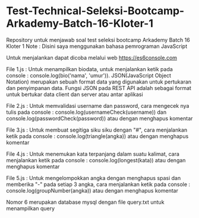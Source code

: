 # Test-Technical-Seleksi-Bootcamp-Arkademy-Batch-16-Kloter-1
Repository untuk menjawab soal test seleksi bootcamp Arkademy Batch 16 Kloter 1
Note : Disini saya menggunakan bahasa pemrograman JavaScript

Untuk menjalankan dapat dicoba melalui web https://es6console.com

File 1.js : Untuk menampilkan biodata, untuk menjalankan ketik pada console : console.log(bio('nama', 'umur')). JSON(JavaScript Object Notation) merupakan sebuah format data yang digunakan untuk pertukaran dan penyimpanan data. Fungsi JSON pada REST API adalah sebagai format untuk bertukar data client dan server atau antar aplikasi

File 2.js : Untuk memvalidasi username dan password, cara mengecek nya tulis pada console : console.log(usernameCheck(username)) dan console.log(passwordCheck(password)) atau dengan menghapus komentar

File 3.js : Untuk membuat segitiga siku siku dengan "#", cara menjalankan ketik pada console : console.log(triangle(angka))
atau dengan menghapus komentar

File 4.js : Untuk menemukan kata terpanjang dalam suatu kalimat, cara menjalankan ketik pada console : console.log(longest(kata))
atau dengan menghapus komentar

File 5.js : Untuk mengelompokkan angka dengan menghapus spasi dan memberika "-" pada setiap 3 angka, cara menjalankan ketik pada console : console.log(groupNumber(angka)) atau dengan menghapus komentar

Nomor 6 merupakan database mysql dengan file query.txt untuk menampilkan query
